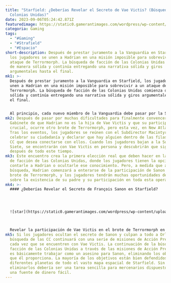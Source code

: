 ```yaml
---
title: "Starfield: ¿Deberías Revelar el Secreto de Vae Victis? (Búsqueda de las
  Colonias Unidas)"
date: 2023-09-06T05:24:42.871Z
featuredimage: https://static0.gamerantimages.com/wordpress/wp-content/uploads/2023/09/should-you-reveal-vae-victis-secret-in-starfield.jpg?q=50&fit=contain&w=1140&h=&dpr=1.5
categoria: Gaming
tags:
  - "#Gaming"
  - "#Strafield"
  - "#Espacio"
short-description: Después de prestar juramento a la Vanguardia en Starfield,
  los jugadores se unen a Hadrian en una misión imposible para sobrevivir a un
  ataque de Terrormorph. La búsqueda de facción de las Colonias Unidas comienza
  de manera sólida y continúa entregando una narrativa sólida y giros
  argumentales hasta el final.
mk1: >-
  Después de prestar juramento a la Vanguardia en Starfield, los jugadores se
  unen a Hadrian en una misión imposible para sobrevivir a un ataque de
  Terrormorph. La búsqueda de facción de las Colonias Unidas comienza de manera
  sólida y continúa entregando una narrativa sólida y giros argumentales hasta
  el final.


  Al principio, cada nuevo miembro de la Vanguardia debe pasar por la Sala de Orientación, donde escuchan unos minutos de narración sobre la historia. Ese largo recorrido por el museo introduce a los jugadores a una gran parte de la historia de Starfield desde la perspectiva de las Colonias Unidas. Allí, las personas aprenderán el nombre del Almirante de la Flota de las CC durante la Guerra de las Colonias. El antiguo jefe de la Armada de las CC, François Sanon, también conocido como Vae Victis, fue ejecutado después de la Guerra de las Colonias por los actos que cometió, causando bajas en ambos bandos.
mk2: Después de pasar por muchas dificultades para finalmente convencer al
  Gabinete de que Hadrian no es la hija de Vae Victis y que su participación es
  crucial, ocurre otro brote de Terrormorph, pero esta vez, en New Atlantis.
  Tras los eventos, los jugadores se reúnen con el Subdirector Macintyre para
  celebrar su ciudadanía y declarar que hay alguien dentro de las filas de las
  CC que desea conectarse con ellos. Cuando los jugadores bajan a la Subsección
  Siete, se encontrarán con Vae Victis en persona y descubrirán que sigue vivo
  después de todo este tiempo.
mk3: Este encuentro crea la primera elección real que deben hacer en la búsqueda
  de facción de las Colonias Unidas, donde los jugadores tienen la opción de
  contarle a Hadrian o ocultarle ese conocimiento. Pero, a medida que avanza la
  búsqueda, Hadrian comenzará a enterarse de la participación de Sanon en el
  brote de Terrormorph, y los jugadores tendrán muchas oportunidades de contarle
  sobre la existencia de su padre y su participación en toda esta operación.
mk4: >-
  #### ¿Deberías Revelar el Secreto de François Sanon en Starfield?




  ![star](https://static0.gamerantimages.com/wordpress/wp-content/uploads/2023/09/should-you-tell-the-cabinet-vae-victis-secret-in-starfield.jpg?q=50&fit=crop&w=1500&dpr=1.5 "star")



  Revelar la participación de Vae Victis en el brote de Terrormorph en Tau Ceti y New Atlantis hará que el Gabinete se ocupe rápidamente de él y la búsqueda de facción de las Colonias Unidas llegará a su fin. Starfield ofrece una notable libertad en la toma de decisiones, al punto en que los jugadores incluso pueden llevar el secreto de Sanon a los canales de noticias y transmitirlo a toda la población, no solo a la dirección. El personaje principal enfrentará constantemente la elección de decir la verdad o seguir mintiendo durante toda la búsqueda de facción de las Colonias Unidas, hasta el final.
mk5: Si los jugadores ocultan el secreto de Sanon y culpan a todo a Orlase, la
  búsqueda de las CC continuará con una serie de misiones de Acción Preventiva
  cada vez que se encuentren con Vae Victis. La continuación de la búsqueda de
  facción de las Colonias Unidas a través de las misiones de Acción Preventiva
  es básicamente trabajar como un asesino para Sanon, eliminando los objetivos
  que él proporciona. La mayoría de los objetivos están bien defendidos en
  diferentes planetas de todo el vasto mapa espacial de Starfield. Sin embargo,
  eliminarlos debería ser una tarea sencilla para mercenarios dispuestos, como
  una fuente de dinero fácil.
---
```

